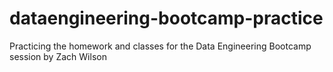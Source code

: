 # dataengineering-bootcamp-practice
Practicing the homework and classes for the Data Engineering Bootcamp session by Zach Wilson
